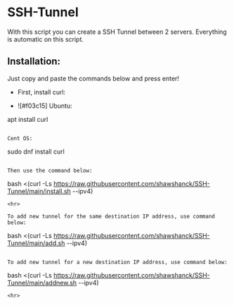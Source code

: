 # SSH-Tunnel
With this script you can create a SSH Tunnel between 2 servers. Everything is automatic on this script.


<h2>Installation:</h2>

Just copy and paste the commands below and press enter!

- First, install curl:

- ![#f03c15] Ubuntu:

apt install curl
```

Cent OS:
```
sudo dnf install curl
```

Then use the command below:

```
bash <(curl -Ls https://raw.githubusercontent.com/shawshanck/SSH-Tunnel/main/install.sh --ipv4)
```
<hr>

To add new tunnel for the same destination IP address, use command below:

```
bash <(curl -Ls https://raw.githubusercontent.com/shawshanck/SSH-Tunnel/main/add.sh --ipv4)
```

To add new tunnel for a new destination IP address, use command below:

```
bash <(curl -Ls https://raw.githubusercontent.com/shawshanck/SSH-Tunnel/main/addnew.sh --ipv4)
```
<hr>
